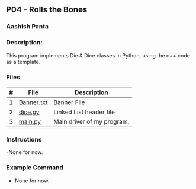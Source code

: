 
## P04 - Rolls the Bones
### Aashish Panta 
### Description:

This program implements Die & Dice classes in Python, using the c++ code as a template.

### Files

|   #   | File     | Description                      |
| :---: | -------- | -------------------------------- |
| 1 | [Banner.txt](https://github.com/apanta0525/2143-OOP-Panta/blob/main/Assignments/P04/Banner.txt) | Banner File |
| 2 | [dice.py](https://github.com/apanta0525/2143-OOP-Panta/blob/main/Assignments/P04/dice.py) | Linked  List header file |
| 3 | [main.py](https://github.com/apanta0525/2143-OOP-Panta/blob/main/Assignments/P04/main.py) | Main driver of my program. |

### Instructions

-None for now.

### Example Command

- None for now.
